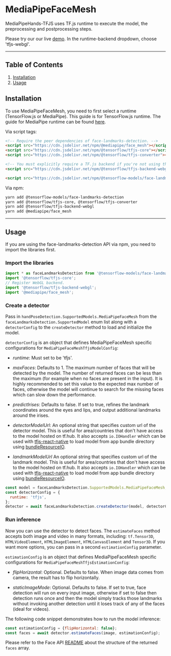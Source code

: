 # MediaPipeFaceMesh

MediaPipeHands-TFJS uses TF.js runtime to execute the model, the preprocessing and postprocessing steps.

Please try our our live [demo](https://storage.googleapis.com/tfjs-models/demos/face-landmarks-detection/index.html?model=mediapipe_facemesh).
In the runtime-backend dropdown, choose 'tfjs-webgl'.

--------------------------------------------------------------------------------

## Table of Contents

1.  [Installation](#installation)
2.  [Usage](#usage)

## Installation

To use MediaPipeFaceMesh, you need to first select a runtime (TensorFlow.js or MediaPipe).
This guide is for TensorFlow.js
runtime. The guide for MediaPipe runtime can be found
[here](https://github.com/tensorflow/tfjs-models/tree/master/face-landmarks-detection/src/mediapipe).

Via script tags:

```html
<!-- Require the peer dependencies of face-landmarks-detection. -->
<script src="https://cdn.jsdelivr.net/npm/@mediapipe/face_mesh"></script>
<script src="https://cdn.jsdelivr.net/npm/@tensorflow/tfjs-core"></script>
<script src="https://cdn.jsdelivr.net/npm/@tensorflow/tfjs-converter"></script>

<!-- You must explicitly require a TF.js backend if you're not using the TF.js union bundle. -->
<script src="https://cdn.jsdelivr.net/npm/@tensorflow/tfjs-backend-webgl"></script>

<script src="https://cdn.jsdelivr.net/npm/@tensorflow-models/face-landmarks-detection"></script>
```

Via npm:

```sh
yarn add @tensorflow-models/face-landmarks-detection
yarn add @tensorflow/tfjs-core, @tensorflow/tfjs-converter
yarn add @tensorflow/tfjs-backend-webgl
yarn add @mediapipe/face_mesh
```

-----------------------------------------------------------------------
## Usage

If you are using the face-landmarks-detection API via npm, you need to import the libraries first.

### Import the libraries

```javascript
import * as faceLandmarksDetection from '@tensorflow-models/face-landmarks-detection';
import '@tensorflow/tfjs-core';
// Register WebGL backend.
import '@tensorflow/tfjs-backend-webgl';
import '@mediapipe/face_mesh';
```
### Create a detector

Pass in `handPoseDetection.SupportedModels.MediaPipeFaceMesh` from the
`faceLandmarksDetection.SupportedModel` enum list along with a `detectorConfig` to the
`createDetector` method to load and initialize the model.

`detectorConfig` is an object that defines MediaPipeFaceMesh specific configurations for `MediaPipeFaceMeshTfjsModelConfig`:

*   *runtime*: Must set to be 'tfjs'.

*   *maxFaces*: Defaults to 1. The maximum number of faces that will be detected by the model. The number of returned faces can be less than the maximum (for example when no faces are present in the input). It is highly recommended to set this value to the expected max number of faces, otherwise the model will continue to search for the missing faces which can slow down the performance.

*   *predictIrises*: Defaults to false. If set to true, refines the landmark coordinates around the eyes and lips, and output additional landmarks around the irises.

*   *detectorModelUrl*: An optional string that specifies custom url of
the detector model. This is useful for area/countries that don't have access to the model hosted on tf.hub. It also accepts `io.IOHandler` which can be used with
[tfjs-react-native](https://github.com/tensorflow/tfjs/tree/master/tfjs-react-native)
to load model from app bundle directory using
[bundleResourceIO](https://github.com/tensorflow/tfjs/blob/master/tfjs-react-native/src/bundle_resource_io.ts#L169).
*   *landmarkModelUrl* An optional string that specifies custom url of
the landmark model. This is useful for area/countries that don't have access to the model hosted on tf.hub. It also accepts `io.IOHandler` which can be used with
[tfjs-react-native](https://github.com/tensorflow/tfjs/tree/master/tfjs-react-native)
to load model from app bundle directory using
[bundleResourceIO](https://github.com/tensorflow/tfjs/blob/master/tfjs-react-native/src/bundle_resource_io.ts#L169).

```javascript
const model = faceLandmarksDetection.SupportedModels.MediaPipeFaceMesh;
const detectorConfig = {
  runtime: 'tfjs',
};
detector = await faceLandmarksDetection.createDetector(model, detectorConfig);
```

### Run inference

Now you can use the detector to detect faces. The `estimateFaces` method
accepts both image and video in many formats, including: `tf.Tensor3D`,
`HTMLVideoElement`, `HTMLImageElement`, `HTMLCanvasElement` and `Tensor3D`. If you want more
options, you can pass in a second `estimationConfig` parameter.

`estimationConfig` is an object that defines MediaPipeFaceMesh specific configurations for `MediaPipeFaceMeshTfjsEstimationConfig`:

*   *flipHorizontal*: Optional. Defaults to false. When image data comes from camera, the result has to flip horizontally.

*   *staticImageMode*: Optional. Defaults to false. If set to true, face detection
will run on every input image, otherwise if set to false then detection runs
once and then the model simply tracks those landmarks without invoking
another detection until it loses track of any of the faces (ideal for videos).

The following code snippet demonstrates how to run the model inference:

```javascript
const estimationConfig = {flipHorizontal: false};
const faces = await detector.estimateFaces(image, estimationConfig);
```

Please refer to the Face API
[README](https://github.com/tensorflow/tfjs-models/blob/master/face-landmarks-detection/README.md#how-to-run-it)
about the structure of the returned `faces` array.
